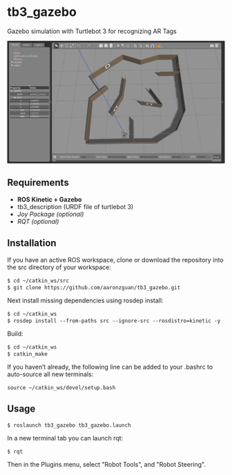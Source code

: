 # tb3_gazebo
 Gazebo simulation with Turtlebot 3 for recognizing AR Tags
 
 ![demo](https://github.com/aaronzguan/tb3_gazebo/blob/master/images/arena.png)
 
 ## Requirements
* **ROS Kinetic + Gazebo**
* tb3_description (URDF file of turtlebot 3)
* _Joy Package (optional)_
* _RQT (optional)_

## Installation

If you have an active ROS workspace, clone or download the repository into the src directory of your workspace:
```
$ cd ~/catkin_ws/src
$ git clone https://github.com/aaronzguan/tb3_gazebo.git
```

Next install missing dependencies using rosdep install:
```
$ cd ~/catkin_ws
$ rosdep install --from-paths src --ignore-src --rosdistro=kinetic -y
```

Build:
```
$ cd ~/catkin_ws
$ catkin_make
```

If you haven’t already, the following line can be added to your .bashrc to auto-source all new terminals:
```
source ~/catkin_ws/devel/setup.bash
```

## Usage

```
$ roslaunch tb3_gazebo tb3_gazebo.launch
```

In a new terminal tab you can launch rqt:

```
$ rqt
```
Then in the Plugins menu, select "Robot Tools", and "Robot Steering".
